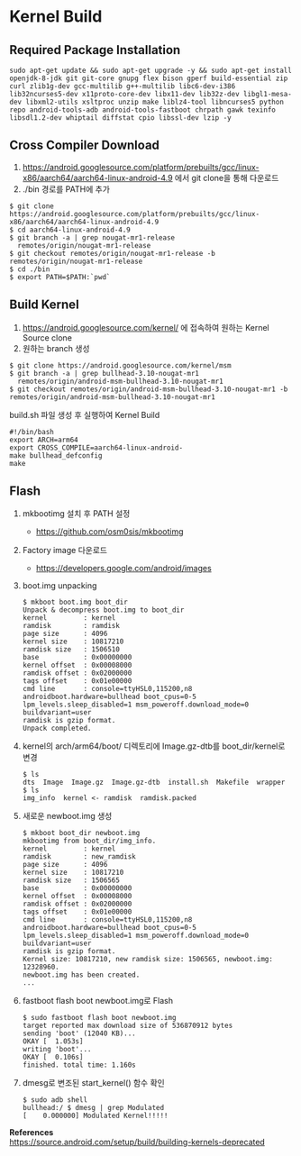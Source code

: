 # **Kernel Build**

## **Required Package Installation**

```
sudo apt-get update && sudo apt-get upgrade -y && sudo apt-get install openjdk-8-jdk git git-core gnupg flex bison gperf build-essential zip curl zlib1g-dev gcc-multilib g++-multilib libc6-dev-i386 lib32ncurses5-dev x11proto-core-dev libx11-dev lib32z-dev libgl1-mesa-dev libxml2-utils xsltproc unzip make liblz4-tool libncurses5 python repo android-tools-adb android-tools-fastboot chrpath gawk texinfo libsdl1.2-dev whiptail diffstat cpio libssl-dev lzip -y
```

## **Cross Compiler Download**

1. https://android.googlesource.com/platform/prebuilts/gcc/linux-x86/aarch64/aarch64-linux-android-4.9 에서 git clone을 통해 다운로드  
1. ./bin 경로를 PATH에 추가 

```
$ git clone https://android.googlesource.com/platform/prebuilts/gcc/linux-x86/aarch64/aarch64-linux-android-4.9
$ cd aarch64-linux-android-4.9
$ git branch -a | grep nougat-mr1-release
  remotes/origin/nougat-mr1-release
$ git checkout remotes/origin/nougat-mr1-release -b remotes/origin/nougat-mr1-release
$ cd ./bin
$ export PATH=$PATH:`pwd`
```

## **Build Kernel**

1. https://android.googlesource.com/kernel/ 에 접속하여 원하는 Kernel Source clone
1. 원하는 branch 생성

```
$ git clone https://android.googlesource.com/kernel/msm
$ git branch -a | grep bullhead-3.10-nougat-mr1
  remotes/origin/android-msm-bullhead-3.10-nougat-mr1
$ git checkout remotes/origin/android-msm-bullhead-3.10-nougat-mr1 -b remotes/origin/android-msm-bullhead-3.10-nougat-mr1
```

build.sh 파일 생성 후 실행하여 Kernel Build

```
#!/bin/bash
export ARCH=arm64
export CROSS_COMPILE=aarch64-linux-android-
make bullhead_defconfig
make
```

## **Flash**

1. mkbootimg 설치 후 PATH 설정

    * <https://github.com/osm0sis/mkbootimg>  

1. Factory image 다운로드

    * <https://developers.google.com/android/images>

1. boot.img unpacking

    ```
    $ mkboot boot.img boot_dir
    Unpack & decompress boot.img to boot_dir
    kernel         : kernel
    ramdisk        : ramdisk
    page size      : 4096
    kernel size    : 10817210
    ramdisk size   : 1506510
    base           : 0x00000000
    kernel offset  : 0x00008000
    ramdisk offset : 0x02000000
    tags offset    : 0x01e00000
    cmd line       : console=ttyHSL0,115200,n8 androidboot.hardware=bullhead boot_cpus=0-5 lpm_levels.sleep_disabled=1 msm_poweroff.download_mode=0 buildvariant=user
    ramdisk is gzip format.
    Unpack completed.
    ```
1. kernel의 arch/arm64/boot/ 디렉토리에 Image.gz-dtb를 boot_dir/kernel로 변경

    ```
    $ ls
    dts  Image  Image.gz  Image.gz-dtb  install.sh  Makefile  wrapper
    $ ls
    img_info  kernel <- ramdisk  ramdisk.packed
    ```

1. 새로운 newboot.img 생성

    ```
    $ mkboot boot_dir newboot.img
    mkbootimg from boot_dir/img_info.
    kernel         : kernel
    ramdisk        : new_ramdisk
    page size      : 4096
    kernel size    : 10817210
    ramdisk size   : 1506565
    base           : 0x00000000
    kernel offset  : 0x00008000
    ramdisk offset : 0x02000000
    tags offset    : 0x01e00000
    cmd line       : console=ttyHSL0,115200,n8 androidboot.hardware=bullhead boot_cpus=0-5 lpm_levels.sleep_disabled=1 msm_poweroff.download_mode=0 buildvariant=user
    ramdisk is gzip format.
    Kernel size: 10817210, new ramdisk size: 1506565, newboot.img: 12328960.
    newboot.img has been created.
    ...
    ```

1. fastboot flash boot newboot.img로 Flash

    ```
    $ sudo fastboot flash boot newboot.img 
    target reported max download size of 536870912 bytes
    sending 'boot' (12040 KB)...
    OKAY [  1.053s]
    writing 'boot'...
    OKAY [  0.106s]
    finished. total time: 1.160s
    ```
1. dmesg로 변조된 start_kernel() 함수 확인

    ```
    $ sudo adb shell
    bullhead:/ $ dmesg | grep Modulated
    [    0.000000] Modulated Kernel!!!!!
    ```

**References**  
<https://source.android.com/setup/build/building-kernels-deprecated>
